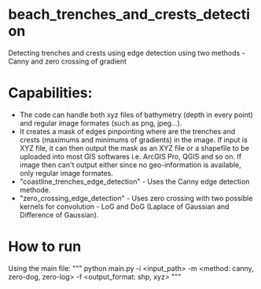 # beach_trenches_and_crests_detection
Detecting trenches and crests using edge detection using two methods - Canny and zero crossing of gradient

# Capabilities:
- The code can handle both xyz files of bathymetry (depth in every point) and regular image formates (such as png, jpeg...).
- It creates a mask of edges pinpointing where are the trenches and crests (maximums and minimums of gradients) in the image. If input is XYZ file, it can then output the mask
  as an XYZ file or a shapefile to be uploaded into most GIS softwares i.e. ArcGIS Pro, QGIS and so on. If image then can't output either since no geo-information is available, only regular image formates.
- "coastline_trenches_edge_detection" - Uses the Canny edge detection methode.
- "zero_crossing_edge_detection" - Uses zero crossing with two possible kernels for convolution - LoG and DoG (Laplace of Gaussian and Difference of Gaussian).

# How to run
Using the main file:
"""
python main.py -i <input_path> -m <method: canny, zero-dog, zero-log> -f <output_format: shp, xyz>
"""


